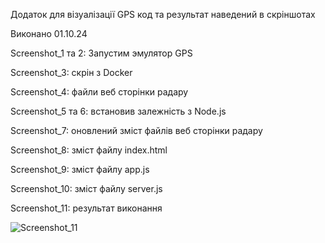 Додаток для візуалізації GPS
код та результат наведений в скріншотах

Виконано 01.10.24


Screenshot_1 та 2: Запустим эмулятор GPS

Screenshot_3: скрін з Docker

Screenshot_4: файли веб сторінки радару

Screenshot_5 та 6: встановив залежність з Node.js

Screenshot_7: оновлений зміст файлів веб сторінки радару

Screenshot_8: зміст файлу index.html

Screenshot_9: зміст файлу app.js

Screenshot_10: зміст файлу server.js

Screenshot_11: результат виконання 

![Screenshot_11](https://github.com/user-attachments/assets/b9a0baa1-84f1-426f-bb6d-9a6dd902a89e)
